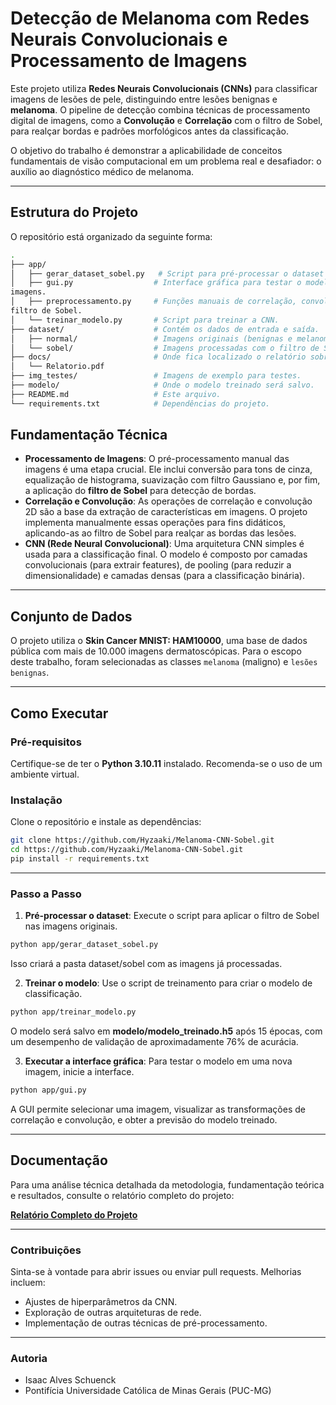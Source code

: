 # Detecção de Melanoma com Redes Neurais Convolucionais e Processamento de Imagens

Este projeto utiliza **Redes Neurais Convolucionais (CNNs)** para classificar imagens de lesões de pele, distinguindo entre lesões benignas e **melanoma**. O pipeline de detecção combina técnicas de processamento digital de imagens, como a **Convolução** e **Correlação** com o filtro de Sobel, para realçar bordas e padrões morfológicos antes da classificação.

O objetivo do trabalho é demonstrar a aplicabilidade de conceitos fundamentais de visão computacional em um problema real e desafiador: o auxílio ao diagnóstico médico de melanoma.

---

## Estrutura do Projeto

O repositório está organizado da seguinte forma:

```bash
.
├── app/
│   ├── gerar_dataset_sobel.py   # Script para pré-processar o dataset com filtro de Sobel.
│   ├── gui.py                  # Interface gráfica para testar o modelo em novas
imagens.
│   ├── preprocessamento.py     # Funções manuais de correlação, convolução e
filtro de Sobel.
│   └── treinar_modelo.py       # Script para treinar a CNN.
├── dataset/                    # Contém os dados de entrada e saída.
│   ├── normal/                 # Imagens originais (benignas e melanoma).
│   └── sobel/                  # Imagens processadas com o filtro de Sobel.
├── docs/                       # Onde fica localizado o relatório sobre esse trabalho  
│   └── Relatorio.pdf           
├── img_testes/                 # Imagens de exemplo para testes.
├── modelo/                     # Onde o modelo treinado será salvo.
├── README.md                   # Este arquivo.
└── requirements.txt            # Dependências do projeto.
```

## Fundamentação Técnica

* **Processamento de Imagens**: O pré-processamento manual das imagens é uma etapa crucial. Ele inclui conversão para tons de cinza, equalização de histograma, suavização com filtro Gaussiano e, por fim, a aplicação do **filtro de Sobel** para detecção de bordas.
* **Correlação e Convolução**: As operações de correlação e convolução 2D são a base da extração de características em imagens. O projeto implementa manualmente essas operações para fins didáticos, aplicando-as ao filtro de Sobel para realçar as bordas das lesões.
* **CNN (Rede Neural Convolucional)**: Uma arquitetura CNN simples é usada para a classificação final. O modelo é composto por camadas convolucionais (para extrair features), de pooling (para reduzir a dimensionalidade) e camadas densas (para a classificação binária).

---

## Conjunto de Dados

O projeto utiliza o **Skin Cancer MNIST: HAM10000**, uma base de dados pública com mais de 10.000 imagens dermatoscópicas. Para o escopo deste trabalho, foram selecionadas as classes `melanoma` (maligno) e `lesões benignas`.

---

## Como Executar

### Pré-requisitos
Certifique-se de ter o **Python 3.10.11** instalado. Recomenda-se o uso de um ambiente virtual.

### Instalação
Clone o repositório e instale as dependências:
```bash
git clone https://github.com/Hyzaaki/Melanoma-CNN-Sobel.git
cd https://github.com/Hyzaaki/Melanoma-CNN-Sobel.git
pip install -r requirements.txt
```
---

### Passo a Passo
1. **Pré-processar o dataset**: Execute o script para aplicar o filtro de Sobel nas imagens originais.
```bash
python app/gerar_dataset_sobel.py
```
Isso criará a pasta dataset/sobel com as imagens já processadas.

2. **Treinar o modelo**: Use o script de treinamento para criar o modelo de classificação.
```bash
python app/treinar_modelo.py
```
O modelo será salvo em **modelo/modelo_treinado.h5** após 15 épocas, com um desempenho de validação de aproximadamente 76% de acurácia.

3. **Executar a interface gráfica**: Para testar o modelo em uma nova imagem, inicie a interface.
```bash
python app/gui.py
```
A GUI permite selecionar uma imagem, visualizar as transformações de correlação e convolução, e obter a previsão do modelo treinado.

---

## Documentação

Para uma análise técnica detalhada da metodologia, fundamentação teórica e resultados, consulte o relatório completo do projeto:

[**Relatório Completo do Projeto**](docs/Relatorio.pdf)

---

### Contribuições

Sinta-se à vontade para abrir issues ou enviar pull requests. Melhorias incluem:
- Ajustes de hiperparâmetros da CNN.
- Exploração de outras arquiteturas de rede.
- Implementação de outras técnicas de pré-processamento.

---

### Autoria
- Isaac Alves Schuenck
- Pontifícia Universidade Católica de Minas Gerais (PUC-MG)
